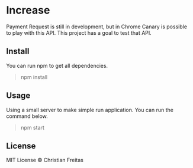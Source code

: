 Increase
============

Payment Request is still in development, but in Chrome Canary is possible to play with this API. This project has a goal to test that API. 


Install
------------

You can run npm to get all dependencies.

> npm install


Usage
------------

Using a small server to make simple run application. You can run the command below.

> npm start


License
------------

MIT License © Christian Freitas
